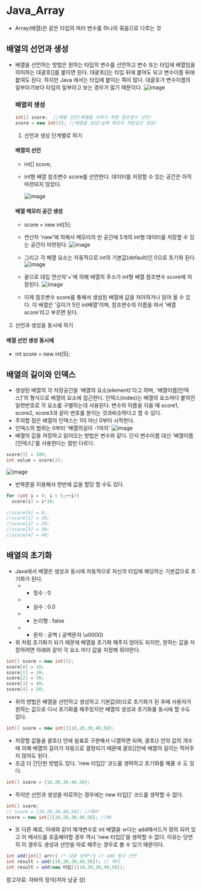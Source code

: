# Java_Array
* Array(배열)은 같은 타입의 여러 변수를 하나의 묶음으로 다루는 것

## 배열의 선언과 생성
* 배열을 선언하는 방법은 원하는 타입의 변수를 선언하고 변수 또는 타입에 배열임을 의미하는 대괄호\[]를 붙이면 된다. 대괄호[]는 타입 뒤에 붙여도 되고 변수이름 뒤에 붙여도 된다. 하지만 Java 에서는 타입에 붙이는 쪽이 많다. 대괄호가 변수이름의 일부라기보다 타입의 일부라고 보는 경우가 많기 때문이다.
![image](https://user-images.githubusercontent.com/76929823/120873910-17a4fe80-c5df-11eb-88fe-a6592baee4b0.png)
  ### 배열의 생성
  
  ```java
  int[] score;  //배열 선언(배열을 다루기 위한 참조변수 선언)
  score = new int[5]; //배열을 생성(실제 메모리 저장공간 생성)
  ```
  1. 선언과 생성 단계별로 하기
  #### 배열의 선언
  * int[] score;
  
  * int형 배열 참조변수 score를 선언한다. 데이터를 저장할 수 있는 공간은 아직 마련되지 않았다.
    
      ![image](https://user-images.githubusercontent.com/76929823/120874047-b7fb2300-c5df-11eb-936f-cf2039caf918.png)
  
  #### 배열 메모리 공간 생성
  * score = new int\[5];
  
  * 연산자 'new'에 의해서 메모리의 빈 공간에 5개의 int형 데이터를 저장할 수 있는 공간이 마련된다.
   ![image](https://user-images.githubusercontent.com/76929823/120874099-f09afc80-c5df-11eb-8af1-19a40fcfe18d.png)
  
  * 그리고 각 배열 요소는 자동적으로 int의 기본값(default)인 0으로 초기화 된다.
   ![image](https://user-images.githubusercontent.com/76929823/120874129-158f6f80-c5e0-11eb-8953-235d3440a522.png)
  
  * 끝으로 대입 연산자'+'에 의해 배열의 주소가 int형 배열 참조변수 score에 저장된다.
   ![image](https://user-images.githubusercontent.com/76929823/120874151-31931100-c5e0-11eb-849d-c355b18ce86a.png)
  
  * 이제 참조변수 score를 통해서 생성된 배열에 값을 저아하거나 읽어 올 수 있다. 이 배열은 '길이가 5인 int배열'이며, 참조변수의 이름을 따서 '배열 score'라고 부르면 된다.

2. 선언과 생성을 동시에 하기
#### 배열 선언 생성 동시에
* int score = new int[5];


## 배열의 길이와 인덱스
* 생성된 배열의 각 저장공간을 '배열의 요소(element)'라고 하며, '배열이름[인덱스]'의 형식으로 배열의 요소에 접근한다. 인덱스(index)는 배열의 요소마다 붙여진 일련번호로 각 요소를 구별하는데 사용된다. 변수의 이름을 지을 때 score1, score2, score3과 같이 번호를 분이는 것과비슷하다고 할 수 있다.
* 주의할 점은 배열의 인덱스는 1이 아닌 0부터 시작한다.
* 인덱스의 범위는 0부터 '배열의길이 -1까지'
  ![image](https://user-images.githubusercontent.com/76929823/120877419-5643b480-c5f1-11eb-948e-6e4dd72f65c9.png)
* 배열의 값을 저장하고 읽어오는 방법은 변수와 같다. 단지 변수이름 대신 '배열이름\[인덱스]'를 사용한다는 점만 다르다.
```java
score[3] = 100;
int value = score[3];
```
![image](https://user-images.githubusercontent.com/76929823/120877580-4ed0db00-c5f2-11eb-9977-56c7acbce19e.png)
* 반복문을 이용해서 한번에 값을 할당 할 수도 있다.
```java
for (int i = 0; i < 5;++i){
  score[i] = i*10;
  
//score[0] = 0;
//score[1] = 10;
//score[2] = 20;
//score[3] = 30;
//score[4] = 40;

```

## 배열의 초기화
* Java에서 배열은 생성과 동시에 자동적으로 자신의 타입에 해당하는 기본값으로 초기화가 된다.
  * - 정수 : 0
  * - 실수 : 0.0
  * - 논리형 : false
  * - 문자 : 공백 ( 공백문자 \u0000)
* 위 처럼 초기화가 되기 때문에 배열을 초기화 해주지 않아도 되지만, 원하는 값을 저장하려면 아래와 같이 각 요소 마다 값을 지정해 줘야한다.
```java
int[] score = new int[5];
score[0] = 10;
score[1] = 20;
score[2] = 30;
score[3] = 40;
score[4] = 50;

```
* 위의 방법은 배열을 선언하고 생성하고 기본값(0)으로 초기화가 된 후에 사용자가 원하는 값으로 다시 초기화를 해주었지만 배열의 생성과 초기화를 동시에 할 수도 있다.
```java
int[] score = new int[]{10,20,30,40,50};
```
* 저장할 값들을 괄호{} 안에 쉼표로 구분해서 나열하면 되며, 괄호{} 안의 값의 개수에 의해 배열의 길이가 자동으로 결정되기 때문에 괄호[]안에 배열의 길이는 적어주지 않아도 된다.
* 조금 더 간단한 방법도 있다. 'new 타입[]' 코드를 생략하고 초기화를 해줄 수 도 있다.
```java
int[] score = {10,20,30,40,50};
```
* 하지만 선언과 생성을 따로하는 경우에는 new 타입[]' 코드를 생략할 수 없다.
```java
int[] score;
// score = {10,20,30,40,50}; //에러
score = new int[]{10,20,30,40,50}; //OK
```

* 또 다른 예로, 아래와 같이 매개변수로 int 배열을 ㅂ다는 add메서드가 정의 되어 있고 이 메서드를 호출해야할 경우 역시 'new 타입[]'을 생략할 수 없다. 이유는 당연히 이 경우도 생성과 선언을 따로 해주는 경우로 볼 수 있기 때문이다.
```java
int add(int[] arr){ /* 내용 생략*/} // add 함수 선언
int result = add({10,20,30,40,50}); // 에러
int result = add(new 타입[]{10,20,30,40,50});
```

참고자료: 자바의 정석(저자 남궁 성)
